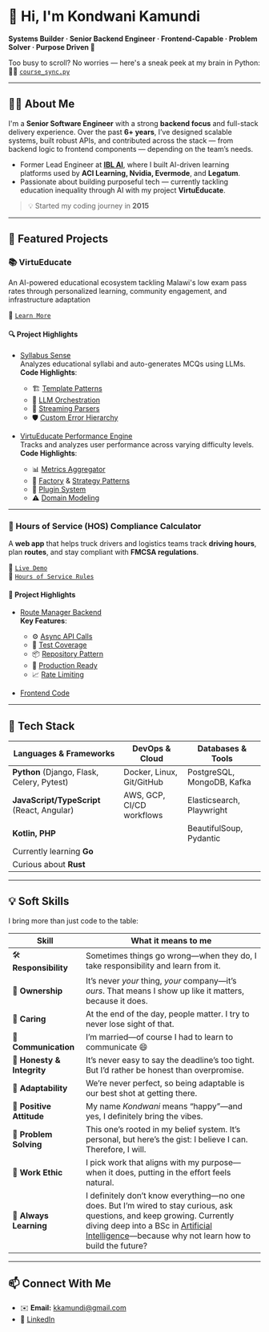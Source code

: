 # 👋 Hi, I'm Kondwani Kamundi

**Systems Builder · Senior Backend Engineer · Frontend-Capable · Problem Solver · Purpose Driven 🚀**

Too busy to scroll? No worries — here's a sneak peek at my brain in Python:  
🧠🐍 [`course_sync.py`](https://github.com/PempheroKamundi/pempherokamundi/blob/main/content/course_sync.py)

---

## 👨‍💻 About Me

I'm a **Senior Software Engineer** with a strong **backend focus** and full-stack delivery experience. Over the past **6+ years**, I’ve designed scalable systems, built robust APIs, and contributed across the stack — from backend logic to frontend components — depending on the team’s needs.

- Former Lead Engineer at **[IBL AI](https://ibl.ai/)**, where I built AI-driven learning platforms used by **ACI Learning, Nvidia, Evermode**, and **Legatum**.
- Passionate about building purposeful tech — currently tackling education inequality through AI with my project **VirtuEducate**.

> 💡 Started my coding journey in **2015**

---

## 🚀 Featured Projects

### 📚 VirtuEducate  
An AI-powered educational ecosystem tackling Malawi's low exam pass rates through personalized learning, community engagement, and infrastructure adaptation

🔗 [`Learn More`](https://github.com/Virtu-E)  

#### 🔍 Project Highlights
- [Syllabus Sense](https://github.com/PempheroKamundi/syllabus_sense)  
  Analyzes educational syllabi and auto-generates MCQs using LLMs.  
  **Code Highlights**:
  - 🏗️ [Template Patterns](https://github.com/PempheroKamundi/syllabus_sense/blob/main/_base_syllabus_ai_graph_template.py#L68-L124)
  - 🧠 [LLM Orchestration](https://github.com/PempheroKamundi/syllabus_sense/blob/main/syllabus_ai_graph.py#L146-L187)
  - 🔄 [Streaming Parsers](https://github.com/PempheroKamundi/syllabus_sense/blob/main/document_parser/syllabus_parser.py#L62-L73)
  - 🛡️ [Custom Error Hierarchy](https://github.com/PempheroKamundi/syllabus_sense/blob/main/exceptions.py)
    
- [VirtuEducate Performance Engine](https://github.com/PempheroKamundi/performance_engine)  
  Tracks and analyzes user performance across varying difficulty levels.  
  **Code Highlights**:
  - 📊 [Metrics Aggregator](https://github.com/PempheroKamundi/performance_engine/blob/main/metrics/metrics_aggregator.py#L59-L100)
  - 🧩 [Factory](https://github.com/PempheroKamundi/performance_engine/blob/main/performance_engine.py#L142-L159) & [Strategy Patterns](https://github.com/PempheroKamundi/performance_engine/blob/main/metrics/metric_types.py#L24-L37)
  - 🔄 [Plugin System](https://github.com/PempheroKamundi/performance_engine/blob/main/metrics/metrics_aggregator.py#L36-L60)
  - ⚠️ [Domain Modeling](https://github.com/PempheroKamundi/performance_engine/blob/main/data_types.py)
    
---

### 🚛 Hours of Service (HOS) Compliance Calculator  
A **web app** that helps truck drivers and logistics teams track **driving hours**, plan **routes**, and stay compliant with **FMCSA regulations**.

🔗 [`Live Demo`](https://web-production-03ad.up.railway.app/)  
🔗 [`Hours of Service Rules`](https://www.fmcsa.dot.gov/regulations/hours-service/summary-hours-service-regulations)  

#### 🧠 Project Highlights
- [Route Manager Backend](https://github.com/PempheroKamundi/route_manager)  
  **Key Features**:
  - ⚙️ [Async API Calls](https://github.com/PempheroKamundi/route_manager/blob/main/routing/route_planner/standard_route_planner.py#L282-L290)
  - 🧪 [Test Coverage](https://github.com/PempheroKamundi/route_manager/blob/main/routing/tests/test_driver_state.py)
  - 📦 [Repository Pattern](https://github.com/PempheroKamundi/route_manager/blob/main/repository/async_/osrm_repository.py#L123-L148)
  - 🚀 [Production Ready](https://github.com/PempheroKamundi/route_manager/blob/main/.pre-commit-config.yaml)
  - 📈 [Rate Limiting](https://github.com/PempheroKamundi/route_manager/blob/main/trip_planner/views.py#L26-L39)

- [Frontend Code](https://github.com/PempheroKamundi/electronic_logger_web)

---

## 🧰 Tech Stack

| **Languages & Frameworks**                    | **DevOps & Cloud**         | **Databases & Tools**            |
|----------------------------------------------|----------------------------|----------------------------------|
| **Python** (Django, Flask, Celery, Pytest)   | Docker, Linux, Git/GitHub  | PostgreSQL, MongoDB, Kafka       |
| **JavaScript/TypeScript** (React, Angular)   | AWS, GCP, CI/CD workflows  | Elasticsearch, Playwright        |
| **Kotlin, PHP**                              |                            | BeautifulSoup, Pydantic          |
| Currently learning **Go**                    |                            |                                  |
| Curious about **Rust**                       |                            |                                  |

---

## 💡 Soft Skills

I bring more than just code to the table:

| Skill              | What it means to me |
|--------------------|-------------|
| 🛠 **Responsibility** | Sometimes things go wrong—when they do, I take responsibility and learn from it. |
| 🏢 **Ownership** | It’s never *your* thing, *your* company—it’s *ours*. That means I show up like it matters, because it does. |
| 💙 **Caring** | At the end of the day, people matter. I try to never lose sight of that. |
| 💬 **Communication** | I’m married—of course I had to learn to communicate 😄 |
| 🤝 **Honesty & Integrity** | It’s never easy to say the deadline’s too tight. But I’d rather be honest than overpromise. |
| 🔄 **Adaptability** | We’re never perfect, so being adaptable is our best shot at getting there. |
| 🌟 **Positive Attitude** | My name *Kondwani* means “happy”—and yes, I definitely bring the vibes. |
| 🧩 **Problem Solving** | This one’s rooted in my belief system. It’s personal, but here’s the gist: I believe I can. Therefore, I will. |
| 💼 **Work Ethic** | I pick work that aligns with my purpose—when it does, putting in the effort feels natural. |
| 🌻 **Always Learning** | I definitely don’t know everything—no one does. But I’m wired to stay curious, ask questions, and keep growing. Currently diving deep into a BSc in [Artificial Intelligence](https://www.iu.org/bachelors/applied-artificial-intelligence/on-campus/)—because why not learn how to build the future? |


---

## 📫 Connect With Me

- ✉️ **Email:** kkamundi@gmail.com  
- 🔗 [LinkedIn](https://www.linkedin.com/in/kondwani-kamundi-771517159/)
